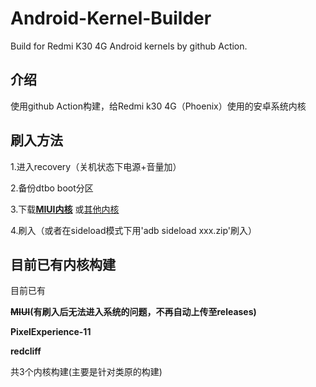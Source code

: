 # Android-Kernel-Builder
Build for Redmi K30 4G Android kernels by github Action.
## 介绍
使用github Action构建，给Redmi k30 4G（Phoenix）使用的安卓系统内核
## 刷入方法
1.进入recovery（关机状态下电源+音量加）

2.备份dtbo boot分区

3.下载[**MIUI内核**](https://github.com/luyanci/Android-Kernel-Builder/releases/tag/miui)
或[其他内核](https://github.com/luyanci/Android-Kernel-Builder/releases/latest)

4.刷入（或者在sideload模式下用'adb sideload xxx.zip'刷入）

## 目前已有内核构建
目前已有

**~~MIUI~~(有刷入后无法进入系统的问题，不再自动上传至releases)**

**PixelExperience-11**

**redcliff**

共3个内核构建(主要是针对类原的构建)